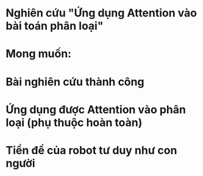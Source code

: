 # Nghiên cứu "Ứng dụng Attention vào bài toán phân loại"
# Mong muốn:
# Bài nghiên cứu thành công
# Ứng dụng được Attention vào phân loại (phụ thuộc hoàn toàn)
# Tiền đề của robot tư duy như con người